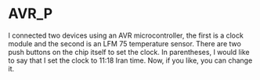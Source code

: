 # AVR_P
I connected two devices using an AVR microcontroller, the first is a clock module and the second is an LFM 75 temperature sensor. There are two push buttons on the chip itself to set the clock. In parentheses, I would like to say that I set the clock to 11:18 Iran time. Now, if you like, you can change it.
